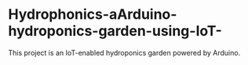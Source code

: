 # Hydrophonics-aArduino-hydroponics-garden-using-IoT-
This project is an IoT-enabled hydroponics garden powered by Arduino. 
